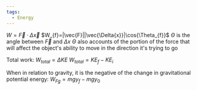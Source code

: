 ```yaml
---
tags:
  - Energy
---
```

$W=\vec{F}{\cdot}\Delta{\vec{x}}$ 
$W_{f}=|\vec{F}||\vec{\Delta{x}}|\cos{\Theta_{f}}$
$\Theta$ is the angle between $\vec{F}$ and $\Delta{x}$ 
$\Theta$ also accounts of the portion of the force that will affect the object's  ability to move in the direction it's trying to go

Total work:
$W_{total}=\Delta{KE}$ 
$W_{total}=KE_{f}-KE_{i}$

When in relation to gravity, it is the negative of the change in gravitational potential energy: 
$W_{Fg}=mgy_{f}-mgy_{0}$
